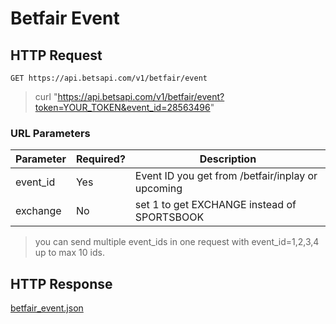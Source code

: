 # Betfair Event

## HTTP Request

`GET https://api.betsapi.com/v1/betfair/event`

> curl "https://api.betsapi.com/v1/betfair/event?token=YOUR_TOKEN&event_id=28563496"

### URL Parameters

Parameter | Required? | Description
--------- | ------- | -----------
event_id | Yes | Event ID you get from /betfair/inplay or upcoming
exchange | No  | set 1 to get EXCHANGE instead of SPORTSBOOK

> you can send multiple event_ids in one request with event_id=1,2,3,4 up to max 10 ids.

## HTTP Response

<a href="../samples/betfair_event.json" target="_blank">betfair_event.json</a>
